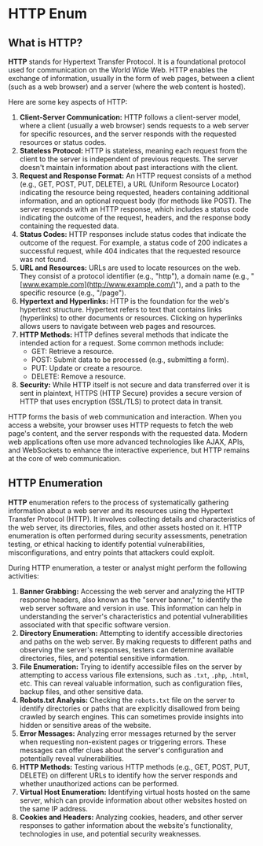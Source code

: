 # HTTP Enum

## What is HTTP?

**HTTP** stands for Hypertext Transfer Protocol. It is a foundational protocol used for communication on the World Wide Web. HTTP enables the exchange of information, usually in the form of web pages, between a client (such as a web browser) and a server (where the web content is hosted).

Here are some key aspects of HTTP:

1. **Client-Server Communication:** HTTP follows a client-server model, where a client (usually a web browser) sends requests to a web server for specific resources, and the server responds with the requested resources or status codes.
2. **Stateless Protocol:** HTTP is stateless, meaning each request from the client to the server is independent of previous requests. The server doesn't maintain information about past interactions with the client.
3. **Request and Response Format:** An HTTP request consists of a method (e.g., GET, POST, PUT, DELETE), a URL (Uniform Resource Locator) indicating the resource being requested, headers containing additional information, and an optional request body (for methods like POST). The server responds with an HTTP response, which includes a status code indicating the outcome of the request, headers, and the response body containing the requested data.
4. **Status Codes:** HTTP responses include status codes that indicate the outcome of the request. For example, a status code of 200 indicates a successful request, while 404 indicates that the requested resource was not found.
5. **URL and Resources:** URLs are used to locate resources on the web. They consist of a protocol identifier (e.g., "http"), a domain name (e.g., "[www.example.com](http://www.example.com/)"), and a path to the specific resource (e.g., "/page").
6. **Hypertext and Hyperlinks:** HTTP is the foundation for the web's hypertext structure. Hypertext refers to text that contains links (hyperlinks) to other documents or resources. Clicking on hyperlinks allows users to navigate between web pages and resources.
7. **HTTP Methods:** HTTP defines several methods that indicate the intended action for a request. Some common methods include:
   * GET: Retrieve a resource.
   * POST: Submit data to be processed (e.g., submitting a form).
   * PUT: Update or create a resource.
   * DELETE: Remove a resource.
8. **Security:** While HTTP itself is not secure and data transferred over it is sent in plaintext, HTTPS (HTTP Secure) provides a secure version of HTTP that uses encryption (SSL/TLS) to protect data in transit.

HTTP forms the basis of web communication and interaction. When you access a website, your browser uses HTTP requests to fetch the web page's content, and the server responds with the requested data. Modern web applications often use more advanced technologies like AJAX, APIs, and WebSockets to enhance the interactive experience, but HTTP remains at the core of web communication.

## HTTP Enumeration

**HTTP** enumeration refers to the process of systematically gathering information about a web server and its resources using the Hypertext Transfer Protocol (HTTP). It involves collecting details and characteristics of the web server, its directories, files, and other assets hosted on it. HTTP enumeration is often performed during security assessments, penetration testing, or ethical hacking to identify potential vulnerabilities, misconfigurations, and entry points that attackers could exploit.

During HTTP enumeration, a tester or analyst might perform the following activities:

1. **Banner Grabbing:** Accessing the web server and analyzing the HTTP response headers, also known as the "server banner," to identify the web server software and version in use. This information can help in understanding the server's characteristics and potential vulnerabilities associated with that specific software version.
2. **Directory Enumeration:** Attempting to identify accessible directories and paths on the web server. By making requests to different paths and observing the server's responses, testers can determine available directories, files, and potential sensitive information.
3. **File Enumeration:** Trying to identify accessible files on the server by attempting to access various file extensions, such as `.txt`, `.php`, `.html`, etc. This can reveal valuable information, such as configuration files, backup files, and other sensitive data.
4. **Robots.txt Analysis:** Checking the `robots.txt` file on the server to identify directories or paths that are explicitly disallowed from being crawled by search engines. This can sometimes provide insights into hidden or sensitive areas of the website.
5. **Error Messages:** Analyzing error messages returned by the server when requesting non-existent pages or triggering errors. These messages can offer clues about the server's configuration and potentially reveal vulnerabilities.
6. **HTTP Methods:** Testing various HTTP methods (e.g., GET, POST, PUT, DELETE) on different URLs to identify how the server responds and whether unauthorized actions can be performed.
7. **Virtual Host Enumeration:** Identifying virtual hosts hosted on the same server, which can provide information about other websites hosted on the same IP address.
8. **Cookies and Headers:** Analyzing cookies, headers, and other server responses to gather information about the website's functionality, technologies in use, and potential security weaknesses.

